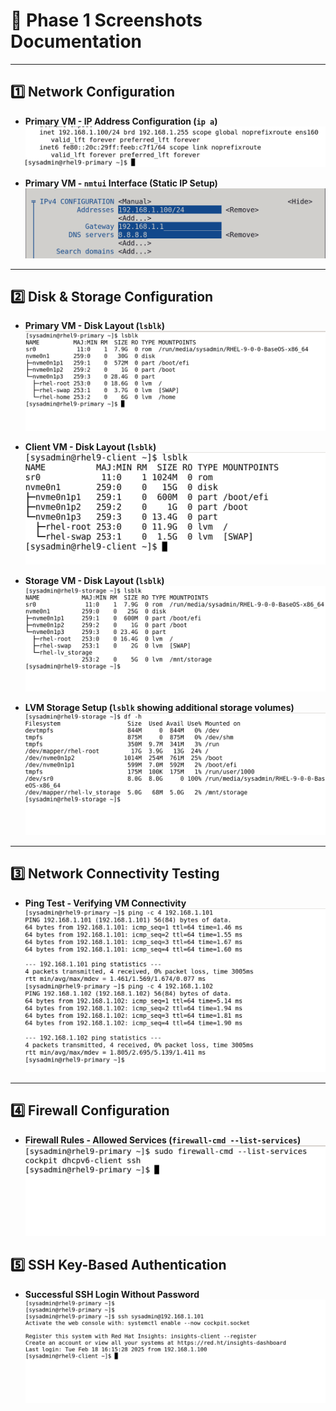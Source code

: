 # 📸  Phase 1 Screenshots Documentation

---

## 1️⃣ Network Configuration
- **Primary VM - IP Address Configuration (`ip a`)**
  ![IP Address - Primary](screenshots/Phase1/ip_a_primary.png)

- **Primary VM - `nmtui` Interface (Static IP Setup)**
  ![nmtui - Primary](screenshots/Phase1/nmtui_primary.png)

---

## 2️⃣ Disk & Storage Configuration
- **Primary VM - Disk Layout (`lsblk`)**
  ![lsblk - Primary](screenshots/Phase1/lsblk_primary.png)

- **Client VM - Disk Layout (`lsblk`)**
  ![lsblk - Client](screenshots/Phase1/lsblk_client.png)

- **Storage VM - Disk Layout (`lsblk`)**
  ![lsblk - Storage](screenshots/Phase1/lsblk_storage.png)

- **LVM Storage Setup (`lsblk` showing additional storage volumes)**
  ![LVM Storage](screenshots/Phase1/lvm_storage.png)

---

## 3️⃣ Network Connectivity Testing
- **Ping Test - Verifying VM Connectivity**
  ![Ping Test](screenshots/Phase1/ping_testing.png)

---

## 4️⃣ Firewall Configuration
- **Firewall Rules - Allowed Services (`firewall-cmd --list-services`)**
  ![Firewall Services - Primary](screenshots/Phase1/firewall_services_primary.png)

## 5️⃣ SSH Key-Based Authentication
- **Successful SSH Login Without Password**
  ![SSH Authentication](screenshots/Phase1/KeyBased_authentication.png)

